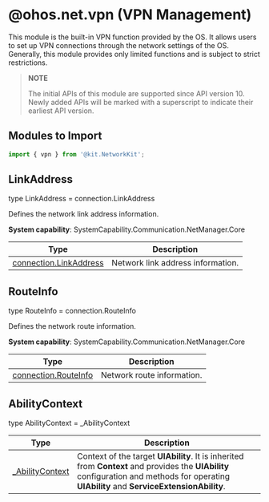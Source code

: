 # @ohos.net.vpn (VPN Management)

This module is the built-in VPN function provided by the OS. It allows users to set up VPN connections through the network settings of the OS. Generally, this module provides only limited functions and is subject to strict restrictions.

> **NOTE**
> 
> The initial APIs of this module are supported since API version 10. Newly added APIs will be marked with a superscript to indicate their earliest API version.


## Modules to Import

```js
import { vpn } from '@kit.NetworkKit';
```

## LinkAddress

type LinkAddress = connection.LinkAddress

Defines the network link address information.

**System capability**: SystemCapability.Communication.NetManager.Core

| Type  | Description                                                        |
| ------ | ------------------------------------------------------------ |
| [connection.LinkAddress](./js-apis-net-connection.md#linkaddress) | Network link address information.|

## RouteInfo

type RouteInfo = connection.RouteInfo

Defines the network route information.

**System capability**: SystemCapability.Communication.NetManager.Core

| Type  | Description                                                        |
| ------ | ------------------------------------------------------------ |
| [connection.RouteInfo](./js-apis-net-connection.md#routeinfo) | Network route information.|


## AbilityContext

type AbilityContext = _AbilityContext

| Type  | Description                                                        |
| ------ | ------------------------------------------------------------ |
| [_AbilityContext](../apis-ability-kit/js-apis-inner-application-uiAbilityContext.md) | Context of the target **UIAbility**. It is inherited from **Context** and provides the **UIAbility** configuration and methods for operating **UIAbility** and **ServiceExtensionAbility**.|
